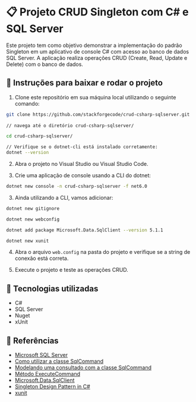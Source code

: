 # 📋 Projeto CRUD Singleton com C# e SQL Server

Este projeto tem como objetivo demonstrar a implementação do padrão Singleton em um aplicativo de console C# com acesso ao banco de dados SQL Server. A aplicação realiza operações CRUD (Create, Read, Update e Delete) com o banco de dados.

## 🚀 Instruções para baixar e rodar o projeto

1. Clone este repositório em sua máquina local utilizando o seguinte comando:
```bash
git clone https://github.com/stackforgecode/crud-csharp-sqlserver.git
 
// navega até o diretório crud-csharp-sqlserver/

cd crud-csharp-sqlserver/

// Verifique se o dotnet-cli está instalado corretamente:
dotnet --version
```

2. Abra o projeto no Visual Studio ou Visual Studio Code. 
 
3. Crie uma aplicação de console usando a CLI do dotnet: 
```bash
dotnet new console -n crud-csharp-sqlserver -f net6.0
```

3. Ainda utilizando a CLI, vamos adicionar:

```bash
dotnet new gitignore 

dotnet new webconfig

dotnet add package Microsoft.Data.SqlClient --version 5.1.1

dotnet new xunit
```


4. Abra o arquivo `web.config` na pasta do projeto e verifique se a string de conexão está correta.

5. Execute o projeto e teste as operações CRUD.

## 🧰 Tecnologias utilizadas

- C#
- SQL Server
- Nuget
- xUnit

## 📝 Referências

- [Microsoft SQL Server](https://www.microsoft.com/pt-br/sql-server/)
- [Como utilizar a classe SqlCommand](https://learn.microsoft.com/pt-br/dotnet/framework/data/adonet/sql/linq/how-to-directly-execute-sql-commands)
- [Modelando uma consultado com a classe SqlCommand](https://learn.microsoft.com/pt-br/dotnet/framework/data/adonet/sql/linq/walkthrough-simple-object-model-and-query-csharp)
- [Método ExecuteCommand](https://learn.microsoft.com/pt-br/dotnet/framework/data/adonet/sql/linq/how-to-directly-execute-sql-commands)
- [Microsoft.Data.SqlClient](https://www.nuget.org/packages/Microsoft.Data.SqlClient/)
- [Singleton Design Pattern in C#](https://www.c-sharpcorner.com/article/singleton-design-pattern-in-c-sharp/)
- [xunit](https://xunit.net/)
